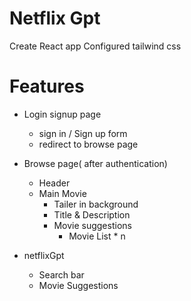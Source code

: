 # Netflix Gpt

Create React app
Configured tailwind css

# Features
- Login signup page
  - sign in / Sign up form
  - redirect to browse page

- Browse page( after authentication)
  - Header
  - Main Movie
    - Tailer in background
    - Title & Description
    - Movie suggestions
      - Movie List * n
- netflixGpt
  - Search bar
  - Movie Suggestions